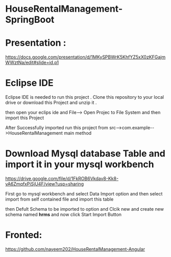 # HouseRentalManagement-SpringBoot

# Presentation : 
https://docs.google.com/presentation/d/1MKySPBWrK5KhfYZ5xX0zKFGajmWWztNa/edit#slide=id.p1


# Eclipse IDE
Eclipse IDE is needed to run this project . Clone this repository to your local drive or download this Project and unzip it .

then open your eclips ide and  File--> Open Projec to File System and then import this Project

After Successfully imported run this project from src-->com.example-->HouseRentalManagement main method


# Download Mysql database Table and import it in your mysql workbench
https://drive.google.com/file/d/1FkROB6Vkdav8-Kk8-vA6ZmqfxPiSjU4F/view?usp=sharing

First go to mysql workbench and select Data Import option and then select import from self contained file and import this table

then Defult Schema to be imported to option and Clcik new and create new schema named <b> hrms </b> and now click Start Import Button

# Fronted: 
https://github.com/nayeem202/HouseRentalManagement-Angular

